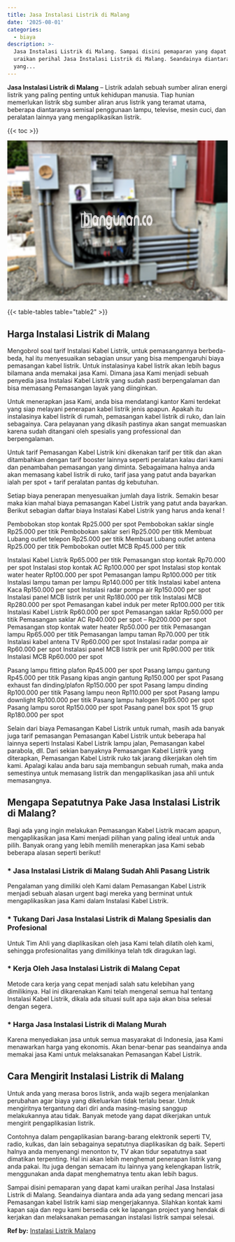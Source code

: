 ```yaml
---
title: Jasa Instalasi Listrik di Malang
date: '2025-08-01'
categories:
  - biaya
description: >-
  Jasa Instalasi Listrik di Malang. Sampai disini pemaparan yang dapat kami
  uraikan perihal Jasa Instalasi Listrik di Malang. Seandainya diantara anda ada
  yang...
---
```


**Jasa Instalasi Listrik di Malang** – Listrik adalah sebuah sumber aliran energi listrik yang paling penting untuk kehidupan manusia. Tiap hunian memerlukan listrik sbg sumber aliran arus listrik yang teramat utama, beberapa diantaranya semisal penggunaan lampu, televise, mesin cuci, dan peralatan lainnya yang mengaplikasikan listrik.

{{< toc >}}

![Jasa Instalasi Listrik di Malang](/images/instalasi-listrik-murah29.png)

{{< table-tables table="table2" >}}

## Harga Instalasi Listrik di Malang

Mengobrol soal tarif Instalasi Kabel Listrik, untuk pemasangannya berbeda-beda, hal itu menyesuaikan sebagian unsur yang bisa mempengaruhi biaya pemasangan kabel listrik. Untuk instalasinya kabel listrik akan lebih bagus bilamana anda memakai jasa Kami. Dimana jasa Kami menjadi sebuah penyedia jasa Instalasi Kabel Listrik yang sudah pasti berpengalaman dan bisa memasang Pemasangan layak yang diinginkan.

Untuk menerapkan jasa Kami, anda bisa mendatangi kantor Kami terdekat yang siap melayani penerapan kabel listrik jenis apapun. Apakah itu instalasinya kabel listrik di rumah, pemasangan kabel listrik di ruko, dan lain sebagainya. Cara pelayanan yang dikasih pastinya akan sangat memuaskan karena sudah ditangani oleh spesialis yang professional dan berpengalaman.

Untuk tarif Pemasangan Kabel Listrik kini dikenakan tarif per titik dan akan ditambahkan dengan tarif booster lainnya seperti peralatan kalau dari kami dan penambahan pemasangan yang diminta. Sebagaimana halnya anda akan memasang kabel listrik di ruko, tarif jasa yang patut anda bayarkan ialah per spot + tarif peralatan pantas dg kebutuhan.

Setiap biaya penerapan menyesuaikan jumlah daya listrik. Semakin besar maka kian mahal biaya pemasangan Kabel Listrik yang patut anda bayarkan. Berikut sebagian daftar biaya Instalasi Kabel Listrik yang harus anda kenal !

Pembobokan stop kontak Rp25.000 per spot Pembobokan saklar single Rp25.000 per titik Pembobokan saklar seri Rp25.000 per titik Membuat Lubang outlet telepon Rp25.000 per titik Membuat Lubang outlet antena Rp25.000 per titik Pembobokan outlet MCB Rp45.000 per titik

Instalasi Kabel Listrik Rp65.000 per titik Pemasangan stop kontak Rp70.000 per spot Instalasi stop kontak AC Rp100.000 per spot Instalasi stop kontak water heater Rp100.000 per spot Pemasangan lampu Rp100.000 per titik Instalasi lampu taman per lampu Rp140.000 per titik Instalasi kabel antena Kaca Rp150.000 per spot Instalasi radar pompa air Rp150.000 per spot Instalasi panel MCB listrik per unit Rp180.000 per titik Instalasi MCB Rp280.000 per spot Pemasangan kabel induk per meter Rp100.000 per titik Instalasi Kabel Listrik Rp60.000 per spot Pemasangan saklar Rp50.000 per titik Pemasangan saklar AC Rp40.000 per spot – Rp200.000 per spot Pemasangan stop kontak water heater Rp50.000 per titik Pemasangan lampu Rp65.000 per titik Pemasangan lampu taman Rp70.000 per titik Instalasi kabel antena TV Rp60.000 per spot Instalasi radar pompa air Rp60.000 per spot Instalasi panel MCB listrik per unit Rp90.000 per titik Instalasi MCB Rp60.000 per spot

Pasang lampu fitting plafon Rp45.000 per spot Pasang lampu gantung Rp45.000 per titik Pasang kipas angin gantung Rp150.000 per spot Pasang exhaust fan dinding/plafon Rp150.000 per spot Pasang lampu dinding Rp100.000 per titik Pasang lampu neon Rp110.000 per spot Pasang lampu downlight Rp100.000 per titik Pasang lampu halogen Rp95.000 per spot Pasang lampu sorot Rp150.000 per spot Pasang panel box spot 15 grup Rp180.000 per spot

Selain dari biaya Pemasangan Kabel Listrik untuk rumah, masih ada banyak juga tarif pemasangan Pemasangan Kabel Listrik untuk beberapa hal lainnya seperti Instalasi Kabel Listrik lampu jalan, Pemasangan kabel parabola, dll. Dari sekian banyaknya Pemasangan Kabel Listrik yang diterapkan, Pemasangan Kabel Listrik ruko tak jarang dikerjakan oleh tim kami. Apalagi kalau anda baru saja membangun sebuah rumah, maka anda semestinya untuk memasang listrik dan mengaplikasikan jasa ahli untuk memasangnya.

## Mengapa Sepatutnya Pake Jasa Instalasi Listrik di Malang?

Bagi ada yang ingin melakukan Pemasangan Kabel Listrik macam apapun, mengaplikasikan jasa Kami menjadi pilihan yang paling ideal untuk anda pilih. Banyak orang yang lebih memilih menerapkan jasa Kami sebab beberapa alasan seperti berikut!

### \* Jasa Instalasi Listrik di Malang Sudah Ahli Pasang Listrik

Pengalaman yang dimiliki oleh Kami dalam Pemasangan Kabel Listrik menjadi sebuah alasan urgent bagi mereka yang berminat untuk mengaplikasikan jasa Kami dalam Instalasi Kabel Listrik.

### \* Tukang Dari Jasa Instalasi Listrik di Malang Spesialis dan Profesional

Untuk Tim Ahli yang diaplikasikan oleh jasa Kami telah dilatih oleh kami, sehingga profesionalitas yang dimilikinya telah tdk diragukan lagi.

### \* Kerja Oleh Jasa Instalasi Listrik di Malang Cepat

Metode cara kerja yang cepat menjadi salah satu kelebihan yang dimilikinya. Hal ini dikarenakan Kami telah mengenal semua hal tentang Instalasi Kabel Listrik, dikala ada situasi sulit apa saja akan bisa selesai dengan segera.

### \* Harga Jasa Instalasi Listrik di Malang Murah

Karena menyediakan jasa untuk semua masyarakat di Indonesia, jasa Kami menawarkan harga yang ekonomis. Akan benar-benar pas seandainya anda memakai jasa Kami untuk melaksanakan Pemasangan Kabel Listrik.

## Cara Mengirit Instalasi Listrik di Malang


Untuk anda yang merasa boros listrik, anda wajib segera menjalankan perubahan agar biaya yang dikeluarkan tidak terlalu besar. Untuk mengiritnya tergantung dari diri anda masing-masing sanggup melakukannya atau tidak. Banyak metode yang dapat dikerjakan untuk mengirit pengaplikasian listrik.

Contohnya dalam pengaplikasian barang-barang elektronik seperti TV, radio, kulkas, dan lain sebagainya sepatutnya diaplikasikan dg baik. Seperti halnya anda menyenangi menonton tv, TV akan tidur sepatutnya saat dimatikan terpenting. Hal ini akan lebih menghemat penerapan listrik yang anda pakai. Itu juga dengan semacam itu lainnya yang kelengkapan listrik, menggunakan anda dapat menghematnya tentu akan lebih bagus.

Sampai disini pemaparan yang dapat kami uraikan perihal Jasa Instalasi Listrik di Malang. Seandainya diantara anda ada yang sedang mencari jasa Pemasangan kabel listrik kami siap mengerjakannya. Silahkan kontak kami kapan saja dan regu kami bersedia cek ke lapangan project yang hendak di kerjakan dan melaksanakan pemasangan instalasi listrik sampai selesai.

**Ref by:** [Instalasi Listrik Malang](https://id.wikipedia.org/wiki/Instalasi)
